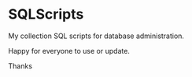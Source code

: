 # SQLScripts
My collection SQL scripts for database administration.

Happy for everyone to use or update.

Thanks
